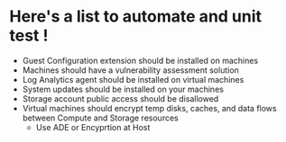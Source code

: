 # Here's a list to automate and unit test !


- Guest Configuration extension should be installed on machines
- Machines should have a vulnerability assessment solution
- Log Analytics agent should be installed on virtual machines
- System updates should be installed on your machines
- Storage account public access should be disallowed
- Virtual machines should encrypt temp disks, caches, and data flows between Compute and Storage resources
    - Use ADE or Encyprtion at Host
